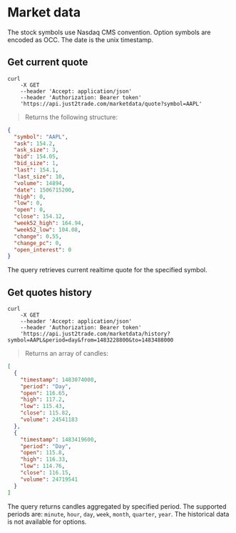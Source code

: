 # Market data
<aside class="notice">The stock symbols use Nasdaq CMS convention. Option symbols are encoded as OCC. The date is the unix timestamp.</aside>

## Get current quote

```shell
curl
    -X GET
    --header 'Accept: application/json'
    --header 'Authorization: Bearer token'
    'https://api.just2trade.com/marketdata/quote?symbol=AAPL'
```

> Returns the following structure:

```json
{
  "symbol": "AAPL",
  "ask": 154.2,
  "ask_size": 3,
  "bid": 154.05,
  "bid_size": 1,
  "last": 154.1,
  "last_size": 10,
  "volume": 14894,
  "date": 1506715200,
  "high": 0,
  "low": 0,
  "open": 0,
  "close": 154.12,
  "week52_high": 164.94,
  "week52_low": 104.08,
  "change": 0.55,
  "change_pc": 0,
  "open_interest": 0
}
```
The query retrieves current realtime quote for the specified symbol.

## Get quotes history

```shell
curl
    -X GET
    --header 'Accept: application/json'
    --header 'Authorization: Bearer token'
    'https://api.just2trade.com/marketdata/history?symbol=AAPL&period=day&from=1483228800&to=1483488000
```

> Returns an array of candles:

```json
[
  {
    "timestamp": 1483074000,
    "period": "Day",
    "open": 116.65,
    "high": 117.2,
    "low": 115.43,
    "close": 115.82,
    "volume": 24541183
  },
  {
    "timestamp": 1483419600,
    "period": "Day",
    "open": 115.8,
    "high": 116.33,
    "low": 114.76,
    "close": 116.15,
    "volume": 24719541
  }
]
```
The query returns candles aggregated by specified period. The supported periods are: `minute`, `hour`, `day`, `week`, `month`, `quarter`, `year`. The historical data is not available for options.